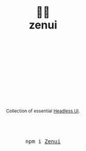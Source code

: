 <div align="center">
  <h1>
    <br/>
    <br/>
    <br/>
    🧘‍♀️
    <br />
    zenui
    <br />
    <br />
    <br />
    <br />
    <br />
    <br />
  </h1>
  <sup>
    <br />
    Collection of essential <a href="https://headlessui.com/">Headless UI</a>.</em>
    <br />
  </sup>
  <br />
  <br />
  <br />
  <pre>npm i <a href="https://www.npmjs.com/package/@quiztrack/zenui">Zenui</a></pre>
  <br />
  <br />
  <br />
  <br />
  <br />
</div>
